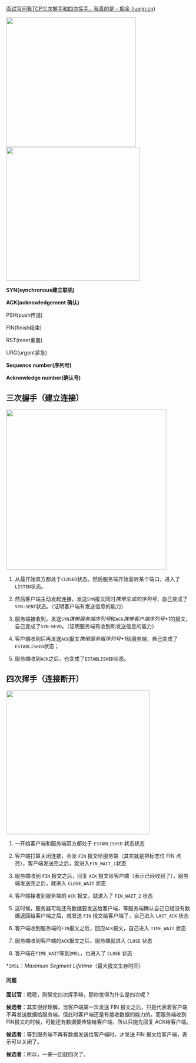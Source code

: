 [面试官问我TCP三次握手和四次挥手，我真的是 - 掘金 (juejin.cn)](https://juejin.cn/post/7045059219216662564)

<img title="" src="https://p3-juejin.byteimg.com/tos-cn-i-k3u1fbpfcp/c1526edccb834e6ba69a91b411a2b670~tplv-k3u1fbpfcp-zoom-in-crop-mark:4536:0:0:0.awebp" alt="" width="352" data-align="center">

<img title="" src="https://p3-juejin.byteimg.com/tos-cn-i-k3u1fbpfcp/4713a98adf894acd9589b59220690697~tplv-k3u1fbpfcp-zoom-in-crop-mark:4536:0:0:0.awebp" alt="" width="363" data-align="center">

**SYN(synchronous建立联机)**

**ACK(acknowledgement 确认)**

PSH(push传送) 

FIN(finish结束) 

RST(reset重置) 

URG(urgent紧急)

**Sequence number(序列号)**

**Acknowledge number(确认号)**

## 三次握手（建立连接）

<img title="" src="https://p1-jj.byteimg.com/tos-cn-i-t2oaga2asx/gold-user-assets/2020/2/23/170723de9b8aa08b~tplv-t2oaga2asx-zoom-in-crop-mark:4536:0:0:0.awebp" alt="" width="435" data-align="center">

1. 从最开始双方都处于`CLOSED`状态。然后服务端开始监听某个端口，进入了`LISTEN`状态。

2. 然后客户端主动发起连接，发送`SYN`报文同时*携带生成的序列号*，自己变成了`SYN-SENT`状态。（证明客户端有发送信息的能力）

3. 服务端接收到，发送`SYN`*携带服务端序列号*和`ACK`*携带客户端序列号+1*的报文，自己变成了`SYN-REVD`。（证明服务端有收到和发送信息的能力）

4. 客户端收到后再发送`ACK`报文*携带服务器序列号+1*给服务端，自己变成了`ESTABLISHED`状态；

5. 服务端收到`ACK`之后，也变成了`ESTABLISHED`状态。

## 四次挥手（连接断开）

<img title="" src="https://p1-jj.byteimg.com/tos-cn-i-t2oaga2asx/gold-user-assets/2020/2/23/170723e5c0e05829~tplv-t2oaga2asx-zoom-in-crop-mark:4536:0:0:0.awebp" alt="" width="390" data-align="center">

1. 一开始客户端和服务端双方都处于 `ESTABLISHED` 状态状态

2. 客户端打算关闭连接，会发 `FIN` 报文给服务端（其实就是把标志位 FIN 点亮），客户端发送完之后，就进入`FIN_WAIT_1`状态

3. 服务端收到 `FIN` 报文之后，回复 `ACK` 报文给客户端（表示已经收到了），服务端发送完之后，就进入 `CLOSE_WAIT` 状态

4. 客户端接收到服务端的 `ACK` 报文，就进入了 `FIN_WAIT_2` 状态

5. 这时候，服务器可能还有数据要发送给客户端，等服务端确认自己已经没有数据返回给客户端之后，就发送 `FIN` 报文给客户端了，自己进入 `LAST_ACK` 状态

6. 客户端收到服务端的`FIN`报文之后，回应`ACK`报文，自己进入 `TIME_WAIT` 状态

7. 服务端收到客户端的`ACK`报文之后，服务端就进入 `CLOSE` 状态

8. 客户端在`TIME_WAIT`等到`2MSL`，也进入了 `CLOSE` 状态

*`2MSL`：*Maximum Segment Lifetime*（最大报文生存时间）

#### 问题

**面试官**：嗯嗯，刚聊完四次挥手嘛，那你觉得为什么是四次呢？

**候选者**：其实很好理解，当客户端第一次发送 FIN 报文之后，只是代表着客户端不再发送数据给服务端，但此时客户端还是有接收数据的能力的。而服务端收到FIN报文的时候，可能还有数据要传输给客户端，所以只能先回复 ACK给客户端。

**候选者**：等到服务端不再有数据发送给客户端时，才发送 FIN 报文给客户端，表示可以关闭了。

**候选者**：所以，一来一回就四次了。
